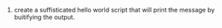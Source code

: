 1. create a suffisticated hello world script that will print the message 
 by buitifying the output.
